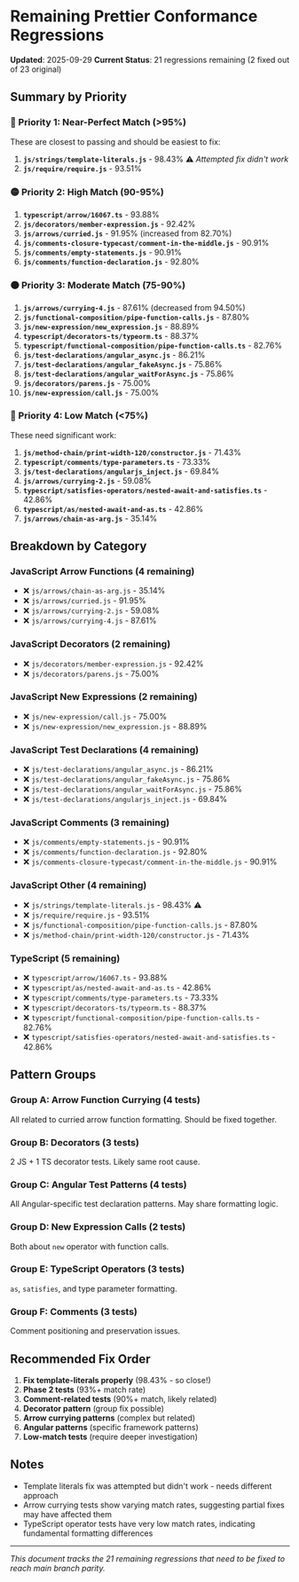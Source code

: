 # Remaining Prettier Conformance Regressions

**Updated**: 2025-09-29
**Current Status**: 21 regressions remaining (2 fixed out of 23 original)

## Summary by Priority

### 🔴 Priority 1: Near-Perfect Match (>95%)
These are closest to passing and should be easiest to fix:

1. **`js/strings/template-literals.js`** - 98.43% ⚠️ *Attempted fix didn't work*
2. **`js/require/require.js`** - 93.51%

### 🟡 Priority 2: High Match (90-95%)
1. **`typescript/arrow/16067.ts`** - 93.88%
2. **`js/decorators/member-expression.js`** - 92.42%
3. **`js/arrows/curried.js`** - 91.95% (increased from 82.70%)
4. **`js/comments-closure-typecast/comment-in-the-middle.js`** - 90.91%
5. **`js/comments/empty-statements.js`** - 90.91%
6. **`js/comments/function-declaration.js`** - 92.80%

### 🟠 Priority 3: Moderate Match (75-90%)
1. **`js/arrows/currying-4.js`** - 87.61% (decreased from 94.50%)
2. **`js/functional-composition/pipe-function-calls.js`** - 87.80%
3. **`js/new-expression/new_expression.js`** - 88.89%
4. **`typescript/decorators-ts/typeorm.ts`** - 88.37%
5. **`typescript/functional-composition/pipe-function-calls.ts`** - 82.76%
6. **`js/test-declarations/angular_async.js`** - 86.21%
7. **`js/test-declarations/angular_fakeAsync.js`** - 75.86%
8. **`js/test-declarations/angular_waitForAsync.js`** - 75.86%
9. **`js/decorators/parens.js`** - 75.00%
10. **`js/new-expression/call.js`** - 75.00%

### 🔵 Priority 4: Low Match (<75%)
These need significant work:

1. **`js/method-chain/print-width-120/constructor.js`** - 71.43%
2. **`typescript/comments/type-parameters.ts`** - 73.33%
3. **`js/test-declarations/angularjs_inject.js`** - 69.84%
4. **`js/arrows/currying-2.js`** - 59.08%
5. **`typescript/satisfies-operators/nested-await-and-satisfies.ts`** - 42.86%
6. **`typescript/as/nested-await-and-as.ts`** - 42.86%
7. **`js/arrows/chain-as-arg.js`** - 35.14%

## Breakdown by Category

### JavaScript Arrow Functions (4 remaining)
- ❌ `js/arrows/chain-as-arg.js` - 35.14%
- ❌ `js/arrows/curried.js` - 91.95%
- ❌ `js/arrows/currying-2.js` - 59.08%
- ❌ `js/arrows/currying-4.js` - 87.61%

### JavaScript Decorators (2 remaining)
- ❌ `js/decorators/member-expression.js` - 92.42%
- ❌ `js/decorators/parens.js` - 75.00%

### JavaScript New Expressions (2 remaining)
- ❌ `js/new-expression/call.js` - 75.00%
- ❌ `js/new-expression/new_expression.js` - 88.89%

### JavaScript Test Declarations (4 remaining)
- ❌ `js/test-declarations/angular_async.js` - 86.21%
- ❌ `js/test-declarations/angular_fakeAsync.js` - 75.86%
- ❌ `js/test-declarations/angular_waitForAsync.js` - 75.86%
- ❌ `js/test-declarations/angularjs_inject.js` - 69.84%

### JavaScript Comments (3 remaining)
- ❌ `js/comments/empty-statements.js` - 90.91%
- ❌ `js/comments/function-declaration.js` - 92.80%
- ❌ `js/comments-closure-typecast/comment-in-the-middle.js` - 90.91%

### JavaScript Other (4 remaining)
- ❌ `js/strings/template-literals.js` - 98.43% ⚠️
- ❌ `js/require/require.js` - 93.51%
- ❌ `js/functional-composition/pipe-function-calls.js` - 87.80%
- ❌ `js/method-chain/print-width-120/constructor.js` - 71.43%

### TypeScript (5 remaining)
- ❌ `typescript/arrow/16067.ts` - 93.88%
- ❌ `typescript/as/nested-await-and-as.ts` - 42.86%
- ❌ `typescript/comments/type-parameters.ts` - 73.33%
- ❌ `typescript/decorators-ts/typeorm.ts` - 88.37%
- ❌ `typescript/functional-composition/pipe-function-calls.ts` - 82.76%
- ❌ `typescript/satisfies-operators/nested-await-and-satisfies.ts` - 42.86%

## Pattern Groups

### Group A: Arrow Function Currying (4 tests)
All related to curried arrow function formatting. Should be fixed together.

### Group B: Decorators (3 tests)
2 JS + 1 TS decorator tests. Likely same root cause.

### Group C: Angular Test Patterns (4 tests)
All Angular-specific test declaration patterns. May share formatting logic.

### Group D: New Expression Calls (2 tests)
Both about `new` operator with function calls.

### Group E: TypeScript Operators (3 tests)
`as`, `satisfies`, and type parameter formatting.

### Group F: Comments (3 tests)
Comment positioning and preservation issues.

## Recommended Fix Order

1. **Fix template-literals properly** (98.43% - so close!)
2. **Phase 2 tests** (93%+ match rate)
3. **Comment-related tests** (90%+ match, likely related)
4. **Decorator pattern** (group fix possible)
5. **Arrow currying patterns** (complex but related)
6. **Angular patterns** (specific framework patterns)
7. **Low-match tests** (require deeper investigation)

## Notes

- Template literals fix was attempted but didn't work - needs different approach
- Arrow currying tests show varying match rates, suggesting partial fixes may have affected them
- TypeScript operator tests have very low match rates, indicating fundamental formatting differences

---

_This document tracks the 21 remaining regressions that need to be fixed to reach main branch parity._